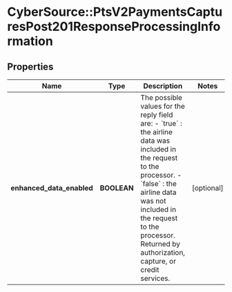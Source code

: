 # CyberSource::PtsV2PaymentsCapturesPost201ResponseProcessingInformation

## Properties
Name | Type | Description | Notes
------------ | ------------- | ------------- | -------------
**enhanced_data_enabled** | **BOOLEAN** | The possible values for the reply field are: - &#x60;true&#x60; : the airline data was included in the request to the processor. - &#x60;false&#x60; : the airline data was not included in the request to the processor.  Returned by authorization, capture, or credit services.  | [optional] 


